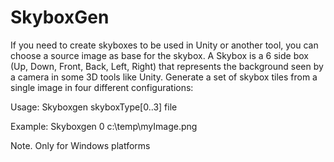# SkyboxGen
If you need to create skyboxes to be used in Unity or another tool, you can choose a source image as base for the skybox.
A Skybox is a 6 side box  (Up, Down, Front, Back, Left, Right) that represents the background seen by a camera in some 3D tools like Unity.
Generate a set of skybox tiles from a single image in four different configurations:


      

Usage: Skyboxgen skyboxType[0..3] file

Example: Skyboxgen 0 c:\temp\myImage.png

Note. Only for Windows platforms
